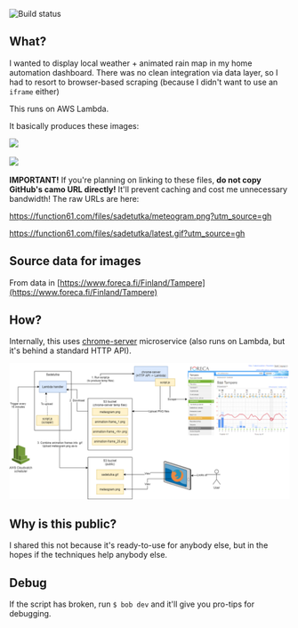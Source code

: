 ![Build status](https://github.com/joonas-fi/sadetutka/workflows/Build/badge.svg)

What?
-----

I wanted to display local weather + animated rain map in my home automation dashboard.
There was no clean integration via data layer, so I had to resort to browser-based
scraping (because I didn't want to use an `iframe` either)

This runs on AWS Lambda.

It basically produces these images:

![](https://function61.com/files/sadetutka/meteogram.png?utm_source=gh_camo)

![](https://function61.com/files/sadetutka/latest.gif?utm_source=gh_camo)

**IMPORTANT!** If you're planning on linking to these files, **do not copy GitHub's camo URL directly!**
It'll prevent caching and cost me unnecessary bandwidth! The raw URLs are here:

https://function61.com/files/sadetutka/meteogram.png?utm_source=gh

https://function61.com/files/sadetutka/latest.gif?utm_source=gh


Source data for images
----------------------

From data in [https://www.foreca.fi/Finland/Tampere](https://www.foreca.fi/Finland/Tampere)


How?
----

Internally, this uses [chrome-server](https://github.com/function61/chrome-server)
microservice (also runs on Lambda, but it's behind a standard HTTP API).

![](docs/drawing.png)


Why is this public?
-------------------

I shared this not because it's ready-to-use for anybody else, but in the hopes if the
techniques help anybody else.


Debug
-----

If the script has broken, run `$ bob dev` and it'll give you pro-tips for debugging.

